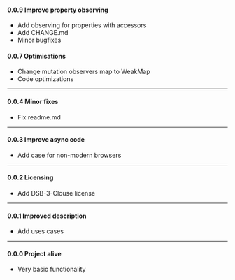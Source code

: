 #### 0.0.9 Improve property observing
* Add observing for properties with accessors
* Add CHANGE.md
* Minor bugfixes

#### 0.0.7 Optimisations
* Change mutation observers map to WeakMap
* Code optimizations

---
#### 0.0.4 Minor fixes
* Fix readme.md

---
#### 0.0.3 Improve async code
* Add case for non-modern browsers

---
#### 0.0.2 Licensing
* Add DSB-3-Clouse license

---
#### 0.0.1 Improved description
* Add uses cases

---
#### 0.0.0 Project alive
* Very basic functionality
